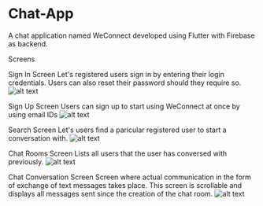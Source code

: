 # Chat-App

A chat application named WeConnect developed using Flutter with Firebase as backend.


Screens

Sign In Screen
Let's registered users sign in by entering their login credentials. Users can also reset their password should they require so.
![alt text](https://imgur.com/79YyrKW.png)

Sign Up Screen
Users can sign up to start using WeConnect at once by using email IDs
![alt text](https://imgur.com/qzBj4GT.png)

Search Screen
Let's users find a paricular registered user to start a conversation with.
![alt text](https://imgur.com/ICpo9EV.png)

Chat Rooms Screen
Lists all users that the user has conversed with previously.
![alt text](https://imgur.com/mODweBh.png)

Chat Conversation Screen
Screen where actual communication in the form of exchange of text messages takes place. This screen is scrollable and displays all messages sent since the creation of the chat room.
![alt text](https://imgur.com/Kf6DIck.png)



